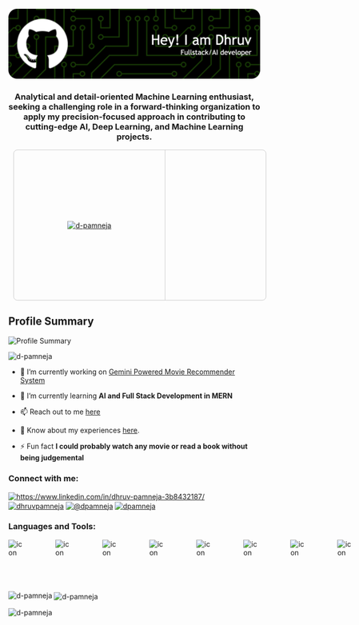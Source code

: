 ![Header](./github-header-image.png)
<h3 align="center">Analytical and detail-oriented Machine Learning enthusiast, seeking a challenging role in a forward-thinking organization to apply my precision-focused approach in contributing to cutting-edge AI, Deep Learning, and Machine Learning projects.</h3>


<div style="display: flex; width: 100%; height: 300px; margin: 10px; border: 1px solid #ccc; border-radius: 8px; overflow: hidden;">
  <div style="flex: 3; max-width: 60%; display: flex; justify-content: center; align-items: center; border-right: 1px solid #ccc;">
    <a href="https://github.com/ryo-ma/github-profile-trophy">
      <img src="https://github-profile-trophy.vercel.app/?username=d-pamneja&&theme=juicyfresh&margin-w=15&margin-h=15&row=5&column=9" alt="d-pamneja" style="max-width: 100%; height: auto;" />
    </a>
  </div>
</div>

<!---<div style="display: flex; justify-content: space-between; margin-top: 50px;margin-bottom: 50px;">
  <div style="flex: 1; display: flex; justify-content: center; align-items: center;">
    <img src="https://leetcard.jacoblin.cool/dpamneja?theme=dark" alt="Leetcode Stats" style="max-width: 100%; height: auto;" />
  </div>
</div>-->



## Profile Summary

![Profile Summary](http://github-profile-summary-cards.vercel.app/api/cards/profile-details?username=d-pamneja&theme=tokyonight)

<p align="left"> <img src="https://komarev.com/ghpvc/?username=d-pamneja&label=Profile%20views&color=0e75b6&style=flat" alt="d-pamneja" /> </p>

- 🔭 I’m currently working on [Gemini Powered Movie Recommender System](https://github.com/d-pamneja/Chitra_Movie_Bot)

- 🌱 I’m currently learning **AI and Full Stack Development in MERN**

- 📫 Reach out to me [here](mailto:dpamneja@gmail.com)

- 📄 Know about my experiences [here](https://drive.google.com/file/d/1nevdVZY4RfR0PvgL8y4QJcjSVJZL_h_T/view?usp=share_link).

- ⚡ Fun fact **I could probably watch any movie or read a book without being judgemental**


<h3 align="left">Connect with me:</h3>
<p align="left">
<a href="https://linkedin.com/in/https://www.linkedin.com/in/dhruv-pamneja-3b8432187/" target="blank"><img align="center" src="https://raw.githubusercontent.com/rahuldkjain/github-profile-readme-generator/master/src/images/icons/Social/linked-in-alt.svg" alt="https://www.linkedin.com/in/dhruv-pamneja-3b8432187/" height="30" width="40" /></a>
<a href="https://kaggle.com/dhruvpamneja" target="blank"><img align="center" src="https://raw.githubusercontent.com/rahuldkjain/github-profile-readme-generator/master/src/images/icons/Social/kaggle.svg" alt="dhruvpamneja" height="30" width="40" /></a>
<a href="https://medium.com/@dpamneja" target="blank"><img align="center" src="https://raw.githubusercontent.com/rahuldkjain/github-profile-readme-generator/master/src/images/icons/Social/medium.svg" alt="@dpamneja" height="30" width="40" /></a>
<a href="https://www.leetcode.com/dpamneja" target="blank"><img align="center" src="https://raw.githubusercontent.com/rahuldkjain/github-profile-readme-generator/master/src/images/icons/Social/leet-code.svg" alt="dpamneja" height="30" width="40" /></a>
</p>

<h3 align="left">Languages and Tools:</h3>
<div style="display: flex;"><img src="https://techstack-generator.vercel.app/js-icon.svg" alt="icon" width="89" style="width: 89px; height: 89px; margin-right: 66px; margin-bottom: 0px;" /><img src="https://techstack-generator.vercel.app/ts-icon.svg" alt="icon" width="89" style="width: 89px; height: 89px; margin-right: 66px; margin-bottom: 0px;" /><img src="https://techstack-generator.vercel.app/cpp-icon.svg" alt="icon" width="89" style="width: 89px; height: 89px; margin-right: 66px; margin-bottom: 0px;" /><img src="https://techstack-generator.vercel.app/csharp-icon.svg" alt="icon" width="89" style="width: 89px; height: 89px; margin-right: 66px; margin-bottom: 0px;" /><img src="https://techstack-generator.vercel.app/react-icon.svg" alt="icon" width="89" style="width: 89px; height: 89px; margin-right: 66px; margin-bottom: 0px;" /><img src="https://techstack-generator.vercel.app/python-icon.svg" alt="icon" width="89" style="width: 89px; height: 89px; margin-right: 66px; margin-bottom: 0px;" /><img src="https://techstack-generator.vercel.app/restapi-icon.svg" alt="icon" width="89" style="width: 89px; height: 89px; margin-right: 66px; margin-bottom: 0px;" /><img src="https://techstack-generator.vercel.app/aws-icon.svg" alt="icon" width="89" style="width: 89px; height: 89px; margin-right: 66px; margin-bottom: 0px;" /><img src="https://techstack-generator.vercel.app/docker-icon.svg" alt="icon" width="89" style="width: 89px; height: 89px; margin-right: 66px; margin-bottom: 0px;" /><img src="https://techstack-generator.vercel.app/github-icon.svg" alt="icon" width="89" style="width: 89px; height: 89px; margin-right: 66px; margin-bottom: 0px;" /><img src="https://techstack-generator.vercel.app/nginx-icon.svg" alt="icon" width="89" style="width: 89px; height: 89px; margin-right: 66px; margin-bottom: 0px;" /><img src="https://techstack-generator.vercel.app/java-icon.svg" alt="icon" width="89" style="width: 89px; height: 89px; margin-right: 0px; margin-bottom: 0px;" /></div>



<p><img align="left" src="https://github-readme-stats.vercel.app/api/top-langs?username=d-pamneja&show_icons=true&locale=en&layout=compact" alt="d-pamneja" /></p>


<p>&nbsp;<img align="center" src="https://github-readme-stats.vercel.app/api?username=d-pamneja&show_icons=true&locale=en" alt="d-pamneja" /></p>


<p><img align="center" src="https://github-readme-streak-stats.herokuapp.com/?user=d-pamneja&" alt="d-pamneja" /></p>
